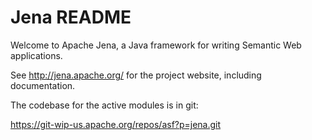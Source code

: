Jena README 
===========

Welcome to Apache Jena, a Java framework for writing Semantic Web applications.

See http://jena.apache.org/ for the project website, including documentation.

The codebase for the active modules is in git:

https://git-wip-us.apache.org/repos/asf?p=jena.git

